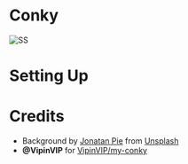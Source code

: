 # Conky

![SS](https://github.com/VishnuSanal/dotfiles/assets/50027064/0483b5b4-5fef-41b4-9cba-27ccc7cf798b?raw=true)

# Setting Up

# Credits

- Background by [Jonatan Pie](https://unsplash.com/@r3dmax?utm_source=unsplash&utm_medium=referral&utm_content=creditCopyText) from [Unsplash](https://unsplash.com/photos/3l3RwQdHRHg?utm_source=unsplash&utm_medium=referral&utm_content=creditCopyText)
- **@VipinVIP** for [VipinVIP/my-conky](https://github.com/VipinVIP/my-conky)
